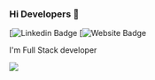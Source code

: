 ### Hi Developers 👋

[![Linkedin Badge](https://www.linkedin.com/feed/)
[![Website Badge](https://annapurna2703.github.io/Profile_website/)


I'm
Full Stack developer








![](https://activity-graph.herokuapp.com/graph?username=Annapurna2703&theme=react-dark&area=true)
<!--


Here are some ideas to get you started:

- 🔭 I’m currently working on ...
- 🌱 I’m currently learning ...
- 👯 I’m looking to collaborate on ...
- 🤔 I’m looking for help with ...
- 💬 Ask me about ...
- 📫 How to reach me: ...
- 😄 Pronouns: ...
- ⚡ Fun fact: .....

-->
